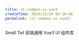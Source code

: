 ```yaml
---
title: st-common-ui-vue3
createTime: 2024/12/24 03:10:48
permalink: /st-common-ui-vue3/
---
```


Small Tail 前端通用 Vue3 UI 组件库

<LinkCard title="Npm" href="https://www.npmjs.com/package/st-common-ui-vue3" icon="devicon:npm"/>
<LinkCard title="Gitee" href="https://gitee.com/tongchaowei/small-tail-common-ui-vue3" icon="simple-icons:gitee"/>
<LinkCard title="bilibili" href="https://www.bilibili.com/video/BV1nQD3YvE5q/" icon="fa6-brands:bilibili"/>
